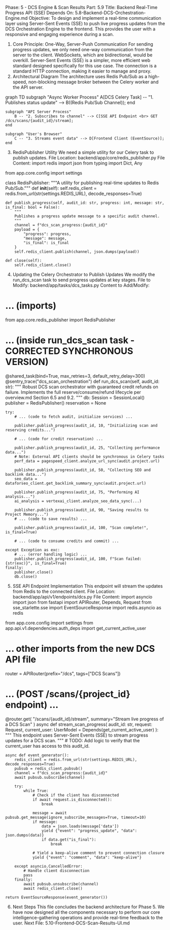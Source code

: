 Phase: 5 - DCS Engine & Scan Results
Part: 5.9
Title: Backend Real-Time Progress API (SSE)
Depends On: 5.8-Backend-DCS-Orchestration-Engine.md
Objective: To design and implement a real-time communication layer using Server-Sent Events (SSE) to push live progress updates from the DCS Orchestration Engine to the frontend. This provides the user with a responsive and engaging experience during a scan.
1. Core Principle: One-Way, Server-Push Communication
For sending progress updates, we only need one-way communication from the server to the client. WebSockets, which are bidirectional, would be overkill. Server-Sent Events (SSE) is a simpler, more efficient web standard designed specifically for this use case. The connection is a standard HTTP connection, making it easier to manage and proxy.
2. Architectural Diagram
The architecture uses Redis Pub/Sub as a high-speed, non-blocking message broker between the Celery worker and the API server.

graph TD
    subgraph "Async Worker Process"
        A[DCS Celery Task] -- "1. Publishes status update" --> B((Redis Pub/Sub Channel));
    end

    subgraph "API Server Process"
        B -- "2. Subscribes to channel" --> C[SSE API Endpoint <br> GET /dcs/scans/{audit_id}/stream];
    end

    subgraph "User's Browser"
        C -- "3. Streams event data" --> D[Frontend Client (EventSource)];
    end

3. RedisPublisher Utility
We need a simple utility for our Celery task to publish updates.
File Location: backend/app/core/redis_publisher.py
File Content:
import redis
import json
from typing import Dict, Any

from app.core.config import settings

class RedisPublisher:
    """A utility for publishing real-time updates to Redis Pub/Sub."""
    def __init__(self):
        self.redis_client = redis.from_url(str(settings.REDIS_URL), decode_responses=True)

    def publish_progress(self, audit_id: str, progress: int, message: str, is_final: bool = False):
        """
        Publishes a progress update message to a specific audit channel.
        """
        channel = f"dcs_scan_progress:{audit_id}"
        payload = {
            "progress": progress,
            "message": message,
            "is_final": is_final
        }
        self.redis_client.publish(channel, json.dumps(payload))

    def close(self):
        self.redis_client.close()

4. Updating the Celery Orchestrator to Publish Updates
We modify the run_dcs_scan task to send progress updates at key stages.
File to Modify: backend/app/tasks/dcs_tasks.py
Content to Add/Modify:
# ... (imports)
from app.core.redis_publisher import RedisPublisher

# ... (inside run_dcs_scan task - CORRECTED SYNCHRONOUS VERSION)
@shared_task(bind=True, max_retries=3, default_retry_delay=300)
@sentry_trace("dcs_scan_orchestration")
def run_dcs_scan(self, audit_id: str):
    """
    Robust DCS scan orchestrator with guaranteed credit refunds on failure.
    Implements the full reserve/consume/refund lifecycle per overview.md Section 6.5 and 9.2.
    """
    db: Session = SessionLocal()
    publisher = RedisPublisher()
    reservation = None
    
    try:
        # ... (code to fetch audit, initialize services) ...
        
        publisher.publish_progress(audit_id, 10, "Initializing scan and reserving credits...")
        
        # ... (code for credit reservation) ...
        
        publisher.publish_progress(audit_id, 25, "Collecting performance data...")
        # Note: External API clients should be synchronous in Celery tasks
        perf_data = pagespeed_client.analyze_url_sync(audit.project.url)
        
        publisher.publish_progress(audit_id, 50, "Collecting SEO and backlink data...")
        seo_data = dataforseo_client.get_backlink_summary_sync(audit.project.url)
        
        publisher.publish_progress(audit_id, 75, "Performing AI analysis...")
        ai_analysis = vertexai_client.analyze_seo_data_sync(...)
        
        publisher.publish_progress(audit_id, 90, "Saving results to Project Memory...")
        # ... (code to save results) ...

        publisher.publish_progress(audit_id, 100, "Scan complete!", is_final=True)
        
        # ... (code to consume credits and commit) ...
        
    except Exception as exc:
        # ... (error handling logic) ...
        publisher.publish_progress(audit_id, 100, f"Scan failed: {str(exc)}", is_final=True)
    finally:
        publisher.close()
        db.close()

5. SSE API Endpoint Implementation
This endpoint will stream the updates from Redis to the connected client.
File Location: backend/app/api/v1/endpoints/dcs.py
File Content:
import asyncio
import json
from fastapi import APIRouter, Depends, Request
from sse_starlette.sse import EventSourceResponse
import redis.asyncio as redis

from app.core.config import settings
from app.api.v1.dependencies.auth_deps import get_current_active_user
# ... other imports from the new DCS API file

router = APIRouter(prefix="/dcs", tags=["DCS Scans"])

# ... (POST /scans/{project_id} endpoint) ...

@router.get(
    "/scans/{audit_id}/stream",
    summary="Stream live progress of a DCS Scan"
)
async def stream_scan_progress(
    audit_id: str,
    request: Request,
    current_user: UserModel = Depends(get_current_active_user)
):
    """
    This endpoint uses Server-Sent Events (SSE) to stream progress updates for a DCS scan.
    """
    # TODO: Add logic to verify that the current_user has access to this audit_id.

    async def event_generator():
        redis_client = redis.from_url(str(settings.REDIS_URL), decode_responses=True)
        pubsub = redis_client.pubsub()
        channel = f"dcs_scan_progress:{audit_id}"
        await pubsub.subscribe(channel)
        
        try:
            while True:
                # Check if the client has disconnected
                if await request.is_disconnected():
                    break

                message = await pubsub.get_message(ignore_subscribe_messages=True, timeout=10)
                if message:
                    data = json.loads(message['data'])
                    yield {"event": "progress_update", "data": json.dumps(data)}
                    if data.get("is_final"):
                        break
                
                # Yield a keep-alive comment to prevent connection closure
                yield {"event": "comment", "data": "keep-alive"}

        except asyncio.CancelledError:
            # Handle client disconnection
            pass
        finally:
            await pubsub.unsubscribe(channel)
            await redis_client.close()

    return EventSourceResponse(event_generator())

6. Next Steps
This file concludes the backend architecture for Phase 5. We have now designed all the components necessary to perform our core intelligence-gathering operations and provide real-time feedback to the user.
Next File: 5.10-Frontend-DCS-Scan-Results-UI.md